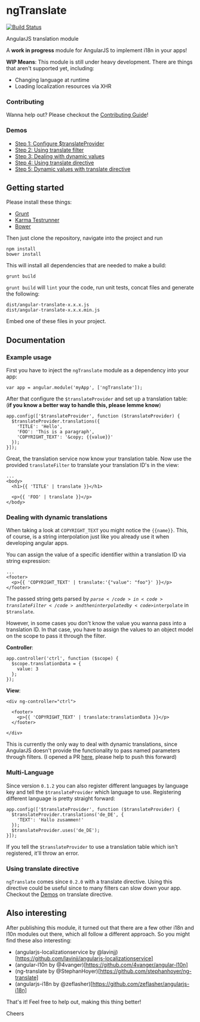 # ngTranslate

[![Build Status](https://travis-ci.org/PascalPrecht/ng-translate.png)](https://travis-ci.org/PascalPrecht/ng-translate)

AngularJS translation module

A **work in progress** module for AngularJS to implement i18n in your apps!

**WIP Means**: This module is still under heavy development. There are things that aren't supported yet, including:
* Changing language at runtime
* Loading localization resources via XHR

### Contributing
Wanna help out? Please checkout the [Contributing Guide](CONTRIBUTING.md)!

### Demos
* [Step 1: Configure $translateProvider](http://jsfiddle.net/PascalPrecht/eUGWJ/2/)
* [Step 2: Using translate filter](http://jsfiddle.net/PascalPrecht/eUGWJ/3/)
* [Step 3: Dealing with dynamic values](http://jsfiddle.net/PascalPrecht/eUGWJ/4/)
* [Step 4: Using translate directive](http://jsfiddle.net/PascalPrecht/eUGWJ/5/)
* [Step 5: Dynamic values with translate directive](http://jsfiddle.net/PascalPrecht/eUGWJ/6/)

## Getting started

Please install these things:

- [Grunt](http://gruntjs.com)
- [Karma Testrunner](http://karma-runner.github.com/0.8/index.html)
- [Bower](https://github.com/twitter/bower)

Then just clone the repository, navigate into the project and run

````
npm install
bower install
````
This will install all dependencies that are needed to make a build:
````
grunt build
````

<code>grunt build</code> will <code>lint</code> your the code, run unit tests, concat
files and generate the following:

````
dist/angular-translate-x.x.x.js
dist/angular-translate-x.x.x.min.js
````

Embed one of these files in your project.

## Documentation

### Example usage

First you have to inject the <code>ngTranslate</code> module as a dependency into your app:

````
var app = angular.module('myApp', ['ngTranslate']);
````

After that configure the <code>$translateProvider</code> and set up a translation table:<br>
(<b>if you know a better way to handle this, please lemme know</b>)

````
app.config(['$translateProvider', function ($translateProvider) {
  $translateProvider.translations({
    'TITLE': 'Hello',
    'FOO': 'This is a paragraph',
    'COPYRIGHT_TEXT': '&copy; {{value}}'
  });
}]);
````

Great, the translation service now know your translation table. Now use the provided <code>translateFilter</code>
to translate your translation ID's in the view:

````
...
<body>
  <h1>{{ 'TITLE' | translate }}</h1>

  <p>{{ 'FOO' | translate }}</p>
</body>
````

### Dealing with dynamic translations

When taking a look at <code>COPYRIGHT_TEXT</code> you might notice the <code>{{name}}</code>. This, of course, is a
string interpolation just like you already use it when developing angular apps.

You can assign the value of a specific identifier within a translation ID via string expression:
````
...
<footer>
  <p>{{ 'COPYRIGHT_TEXT' | translate:'{"value": "foo"}' }}</p>
</footer>
````

The passed string gets parsed by <code>$parse</code> in <code>translateFilter</code> and then interpolated by <code>$interpolate</code> in <code>$translate</code>.

However, in some cases you don't know the value you wanna pass into a translation ID. In that case, you have to
assign the values to an object model on the scope to pass it through the filter.

<b>Controller</b>:
````
app.controller('ctrl', function ($scope) {
  $scope.translationData = {
    value: 3
  };
});
````

<b>View</b>:
````
<div ng-controller="ctrl">

  <footer>
    <p>{{ 'COPYRIGHT_TEXT' | translate:translationData }}</p>
  </footer>

</div>
````

This is currently the only way to deal with dynamic translations, since AngularJS doesn't provide the functionality
to pass named parameters through filters. (I opened a PR [here](https://github.com/angular/angular.js/issues/2137), please help to push this forward)

### Multi-Language

Since version <code>0.1.2</code> you can also register different languages by language key and tell the <code>$translateProvider</code> which language to use. Registering different language is pretty straight forward:

````
app.config(['$translateProvider', function ($translateProvider) {
  $translateProvider.translations('de_DE', {
    'TEXT': 'Hallo zusammen!'
  });
  $translateProvider.uses('de_DE');
}]);
````

If you tell the <code>$translateProvider</code> to use a translation table which isn't registered, it'll throw an error.

### Using translate directive
<code>ngTranslate</code> comes since <code>0.2.0</code> with a translate directive. Using this directive could be useful since to many filters can slow down your app. Checkout the [Demos](#demos) on translate directive.

## Also interesting

After publishing this module, it turned out that there are a few other i18n and
l10n modules out there, which all follow a different approach. So you might find these
also interesting:

- (angularjs-localizationservice by @lavinjj)[https://github.com/lavinjj/angularjs-localizationservice]
- (angular-l10n by @4vanger)[https://github.com/4vanger/angular-l10n]
- (ng-translate by @StephanHoyer)[https://github.com/stephanhoyer/ng-translate]
- (angularjs-i18n by @zeflasher)[https://github.com/zeflasher/angularjs-i18n]

That's it! Feel free to help out, making this thing better!

Cheers
